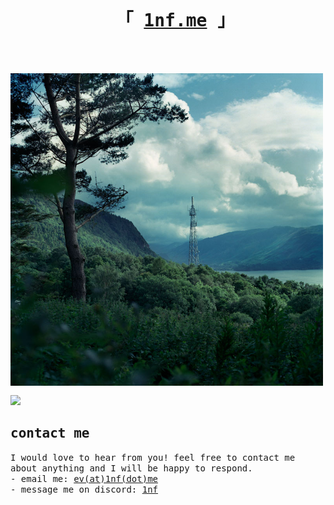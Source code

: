 <div id="user-content-toc" align="center">
  <ul>
    <summary>
            <h1 style="display: inline-block;">
                <samp>
                    「 <a href="https://1nf.me">1nf.me</a> 」
                    <br>
                    <br>
                </samp>
        </h1>
    </summary>
  </ul>
</div>

<a href="https://1nf.me"><img align="left" width="500" src="https://raw.githubusercontent.com/evwltrs/evwltrs/main/img.jpg"></a>

<div>
<img src="https://skillicons.dev/icons?i=rust,typescript,javascript,svelte,tailwind,cloudflare,bash,linux,nodejs,md,git,vim&perline=4" style="padding-top: 15px;"/>
<h2><samp>contact me</samp></h2>
<samp>I would love to hear from you! feel free to contact me about anything and I will be happy to respond.</samp>
</br>
<samp>
- email me: <a href="http://1nf.me/email/ZXZAMW5mLm1l">ev(at)1nf(dot)me</a></br>
- message me on discord: <a href="https://discord.com/users/373880321722023958">1nf</a></br>
</samp>
</div>
